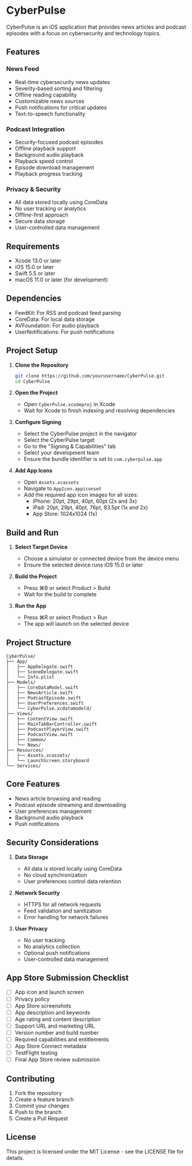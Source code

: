 # CyberPulse

CyberPulse is an iOS application that provides news articles and podcast episodes with a focus on cybersecurity and technology topics.

## Features

### News Feed
- Real-time cybersecurity news updates
- Severity-based sorting and filtering
- Offline reading capability
- Customizable news sources
- Push notifications for critical updates
- Text-to-speech functionality

### Podcast Integration
- Security-focused podcast episodes
- Offline playback support
- Background audio playback
- Playback speed control
- Episode download management
- Playback progress tracking

### Privacy & Security
- All data stored locally using CoreData
- No user tracking or analytics
- Offline-first approach
- Secure data storage
- User-controlled data management

## Requirements

- Xcode 13.0 or later
- iOS 15.0 or later
- Swift 5.5 or later
- macOS 11.0 or later (for development)

## Dependencies

- FeedKit: For RSS and podcast feed parsing
- CoreData: For local data storage
- AVFoundation: For audio playback
- UserNotifications: For push notifications

## Project Setup

1. **Clone the Repository**
   ```bash
   git clone https://github.com/yourusername/CyberPulse.git
   cd CyberPulse
   ```

2. **Open the Project**
   - Open `CyberPulse.xcodeproj` in Xcode
   - Wait for Xcode to finish indexing and resolving dependencies

3. **Configure Signing**
   - Select the CyberPulse project in the navigator
   - Select the CyberPulse target
   - Go to the "Signing & Capabilities" tab
   - Select your development team
   - Ensure the bundle identifier is set to `com.cyberpulse.app`

4. **Add App Icons**
   - Open `Assets.xcassets`
   - Navigate to `AppIcon.appiconset`
   - Add the required app icon images for all sizes:
     - iPhone: 20pt, 29pt, 40pt, 60pt (2x and 3x)
     - iPad: 20pt, 29pt, 40pt, 76pt, 83.5pt (1x and 2x)
     - App Store: 1024x1024 (1x)

## Build and Run

1. **Select Target Device**
   - Choose a simulator or connected device from the device menu
   - Ensure the selected device runs iOS 15.0 or later

2. **Build the Project**
   - Press ⌘B or select Product > Build
   - Wait for the build to complete

3. **Run the App**
   - Press ⌘R or select Product > Run
   - The app will launch on the selected device

## Project Structure

```
CyberPulse/
├── App/
│   ├── AppDelegate.swift
│   ├── SceneDelegate.swift
│   └── Info.plist
├── Models/
│   ├── CoreDataModel.swift
│   ├── NewsArticle.swift
│   ├── PodcastEpisode.swift
│   ├── UserPreferences.swift
│   └── CyberPulse.xcdatamodeld/
├── Views/
│   ├── ContentView.swift
│   ├── MainTabBarController.swift
│   ├── PodcastPlayerView.swift
│   ├── PodcastView.swift
│   ├── Common/
│   └── News/
├── Resources/
│   ├── Assets.xcassets/
│   └── LaunchScreen.storyboard
└── Services/
```

## Core Features

- News article browsing and reading
- Podcast episode streaming and downloading
- User preferences management
- Background audio playback
- Push notifications

## Security Considerations

1. **Data Storage**
   - All data is stored locally using CoreData
   - No cloud synchronization
   - User preferences control data retention

2. **Network Security**
   - HTTPS for all network requests
   - Feed validation and sanitization
   - Error handling for network failures

3. **User Privacy**
   - No user tracking
   - No analytics collection
   - Optional push notifications
   - User-controlled data management

## App Store Submission Checklist

- [ ] App icon and launch screen
- [ ] Privacy policy
- [ ] App Store screenshots
- [ ] App description and keywords
- [ ] Age rating and content description
- [ ] Support URL and marketing URL
- [ ] Version number and build number
- [ ] Required capabilities and entitlements
- [ ] App Store Connect metadata
- [ ] TestFlight testing
- [ ] Final App Store review submission

## Contributing

1. Fork the repository
2. Create a feature branch
3. Commit your changes
4. Push to the branch
5. Create a Pull Request

## License

This project is licensed under the MIT License - see the LICENSE file for details. 